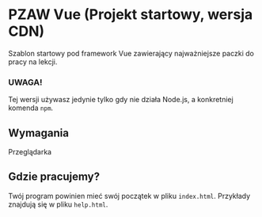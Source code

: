 # PZAW Vue (Projekt startowy, wersja CDN)

Szablon startowy pod framework Vue zawierający najważniejsze paczki do pracy na lekcji.

### UWAGA!

Tej wersji używasz jedynie tylko gdy nie działa Node.js, a konkretniej komenda `npm`.

## Wymagania

Przeglądarka

## Gdzie pracujemy?
Twój program powinien mieć swój początek w pliku `index.html`. Przykłady znajdują się w pliku `help.html`.
